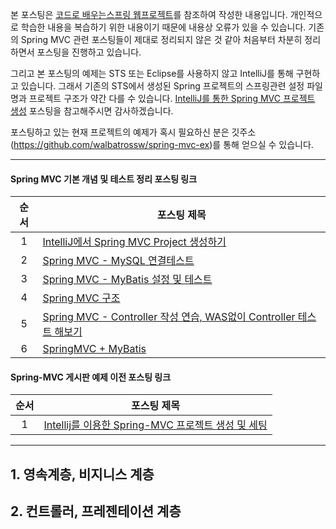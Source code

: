 
본 포스팅은 [코드로 배우는스프링 웹프로젝트](http://www.yes24.com/24/goods/19720776?scode=032&OzSrank=1)를 참조하여 작성한 내용입니다. 개인적으로 학습한 내용을 복습하기 위한 내용이기 때문에 내용상 오류가 있을 수 있습니다. 기존의 Spring MVC 관련 포스팅들이 제대로 정리되지 않은 것 같아 처음부터 차분히 정리하면서 포스팅을 진행하고 있습니다.

그리고 본 포스팅의 예제는 STS 또는 Eclipse를 사용하지 않고 IntelliJ를 통해 구현하고 있습니다. 그래서 기존의 STS에서 생성된 Spring 프로젝트의 스프링관련 설정 파일명과 프로젝트 구조가 약간 다를 수 있습니다. [IntelliJ를 통한 Spring MVC 프로젝트 생성](http://doublesprogramming.tistory.com/171?category=667155) 포스팅을 참고해주시면 감사하겠습니다.

포스팅하고 있는 현재 프로젝트의 예제가 혹시 필요하신 분은 깃주소(https://github.com/walbatrossw/spring-mvc-ex)를 통해 얻으실 수 있습니다.

---

#### Spring MVC 기본 개념 및 테스트 정리 포스팅 링크
|순서|포스팅 제목|
|:---:|---|
|1|[IntelliJ에서 Spring MVC Project 생성하기](http://doublesprogramming.tistory.com/171)|
|2|[Spring MVC - MySQL 연결테스트](http://doublesprogramming.tistory.com/172)|
|3|[Spring MVC - MyBatis 설정 및 테스트](http://doublesprogramming.tistory.com/173)|
|4|[Spring MVC 구조](http://doublesprogramming.tistory.com/174)|
|5|[Spring MVC - Controller 작성 연습, WAS없이 Controller 테스트 해보기](http://doublesprogramming.tistory.com/175)|
|6|[SpringMVC + MyBatis](http://doublesprogramming.tistory.com/176)|

#### Spring-MVC 게시판 예제  이전 포스팅 링크
|순서|포스팅 제목|
|:---:|---|
|1|[Intellij를 이용한 Spring-MVC 프로젝트 생성 및 세팅](http://doublesprogramming.tistory.com/177)|

---

## 1. 영속계층, 비지니스 계층

## 2. 컨트롤러, 프레젠테이션 계층

